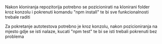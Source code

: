 Nakon kloniranja repozitorija potrebno se pozicionirati na klonirani folder kroz konzolu i pokrenuti komandu "npm install" te bi sve funkcionalnosti trebale raditi

Za pokretanje autotestova potrebno je kroz konzolu, nakon pozicioniranja na mjesto gdje se isti nalaze, kucati "npm test" te bi se isti trebali pokrenuti bez problema
